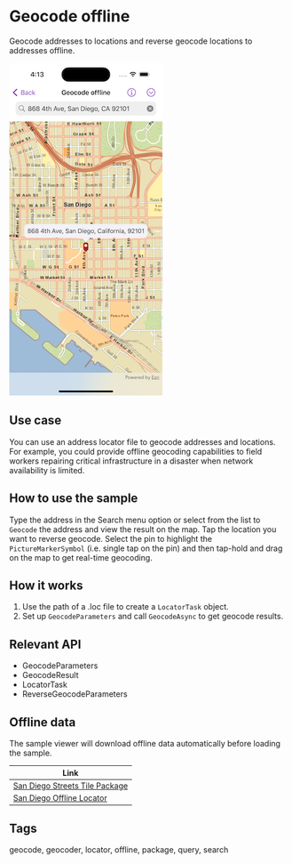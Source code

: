 # Geocode offline

Geocode addresses to locations and reverse geocode locations to addresses offline.

![Image of geocode offline](geocode-offline.png)

## Use case

You can use an address locator file to geocode addresses and locations. For example, you could provide offline geocoding capabilities to field workers repairing critical infrastructure in a disaster when network availability is limited.

## How to use the sample

Type the address in the Search menu option or select from the list to `Geocode` the address and view the result on the map. Tap the location you want to reverse geocode. Select the pin to highlight the `PictureMarkerSymbol` (i.e. single tap on the pin) and then tap-hold and drag on the map to get real-time geocoding.

## How it works

1. Use the path of a .loc file to create a `LocatorTask` object.
2. Set up `GeocodeParameters` and call `GeocodeAsync` to get geocode results.

## Relevant API

* GeocodeParameters
* GeocodeResult
* LocatorTask
* ReverseGeocodeParameters

## Offline data

The sample viewer will download offline data automatically before loading the sample.

Link     |
---------|
|[San Diego Streets Tile Package](https://www.arcgis.com/home/item.html?id=22c3083d4fa74e3e9b25adfc9f8c0496)|
|[San Diego Offline Locator](https://arcgis.com/home/item.html?id=3424d442ebe54f3cbf34462382d3aebe)|

## Tags

geocode, geocoder, locator, offline, package, query, search

